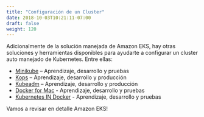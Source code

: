 ```yaml
---
title: "Configuración de un Cluster"
date: 2018-10-03T10:21:11-07:00
draft: false
weight: 120
---
```


Adicionalmente de la solución manejada de Amazon EKS, hay otras soluciones y herramientas disponibles para ayudarte a configurar un cluster auto manejado de Kubernetes. Entre ellas:

* [Minikube](https://kubernetes.io/docs/setup/minikube/) – Aprendizaje, desarrollo y pruebas
* [Kops](https://github.com/kubernetes/kops) – Aprendizaje, desarrollo y producción
* [Kubeadm](https://kubernetes.io/docs/setup/production-environment/tools/kubeadm/create-cluster-kubeadm/) – Aprendizaje, desarrollo y producción
* [Docker for Mac](https://docs.docker.com/docker-for-mac/#kubernetes) - Aprendizaje, desarrollo y pruebas
* [Kubernetes IN Docker](https://github.com/kubernetes-sigs/kind) - Aprendizaje, desarrollo y pruebas

Vamos a revisar en detalle Amazon EKS!
